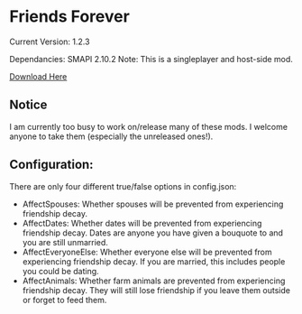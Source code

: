 ﻿# Friends Forever

Current Version: 1.2.3

Dependancies: SMAPI 2.10.2
Note: This is a singleplayer and host-side mod.

[Download Here](https://rd.nexusmods.com/stardewvalley/mods/1738)

## Notice

I am currently too busy to work on/release many of these mods. I welcome anyone
to take them (especially the unreleased ones!).

## Configuration:
There are only four different true/false options in config.json:

* AffectSpouses: Whether spouses will be prevented from experiencing friendship
decay.
* AffectDates: Whether dates will be prevented from experiencing friendship decay.
Dates are anyone you have given a bouquote to and you are still unmarried.
* AffectEveryoneElse: Whether everyone else will be prevented from experiencing
friendship decay. If you are married, this includes people you could be dating.
* AffectAnimals: Whether farm animals are prevented from experiencing friendship
decay. They will still lose friendship if you leave them outside or forget to
feed them.
